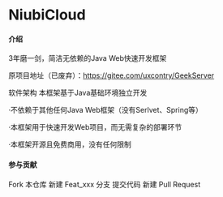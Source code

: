 # NiubiCloud

#### 介绍

3年磨一剑，简洁无依赖的Java Web快速开发框架

原项目地址（已废弃）：https://gitee.com/uxcontry/GeekServer

软件架构
本框架基于Java基础环境独立开发

·不依赖于其他任何Java Web框架（没有Serlvet、Spring等）

·本框架用于快速开发Web项目，而无需复杂的部署环节

·本框架开源且免费商用，没有任何限制

#### 参与贡献
Fork 本仓库
新建 Feat_xxx 分支
提交代码
新建 Pull Request